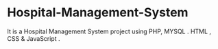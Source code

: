 # Hospital-Management-System
It is a Hospital Management System project using PHP, MYSQL . HTML , CSS &amp; JavaScript . 
